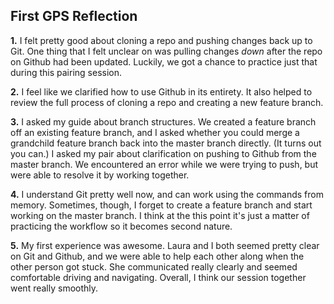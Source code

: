 ## First GPS Reflection

**1.** I felt pretty good about cloning a repo and pushing changes back up to Git. One thing that I felt unclear on was pulling changes *down* after the repo on Github had been updated. Luckily, we got a chance to practice just that during this pairing session.

**2.** I feel like we clarified how to use Github in its entirety. It also helped to review the full process of cloning a repo and creating a new feature branch.

**3.** I asked my guide about branch structures. We created a feature branch off an existing feature branch, and I asked whether you could merge a grandchild feature branch back into the master branch directly. (It turns out you can.) I asked my pair about clarification on pushing to Github from the master branch. We encountered an error while we were trying to push, but were able to resolve it by working together.

**4.** I understand Git pretty well now, and can work using the commands from memory. Sometimes, though, I forget to create a feature branch and start working on the master branch. I think at the this point it's just a matter of practicing the workflow so it becomes second nature.

**5.** My first experience was awesome. Laura and I both seemed pretty clear on Git and Github, and we were able to help each other along when the other person got stuck. She communicated really clearly and seemed comfortable driving and navigating. Overall, I think our session together went really smoothly.